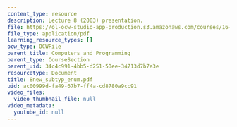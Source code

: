 ```yaml
---
content_type: resource
description: Lecture 8 (2003) presentation.
file: https://ol-ocw-studio-app-production.s3.amazonaws.com/courses/16-01-unified-engineering-i-ii-iii-iv-fall-2005-spring-2006/ac00999dfa4967b7ff4acd8780a9cc91_8new_subtyp_enum.pdf
file_type: application/pdf
learning_resource_types: []
ocw_type: OCWFile
parent_title: Computers and Programming
parent_type: CourseSection
parent_uid: 34c4c991-4bb5-d251-50ee-34713d7b7e3e
resourcetype: Document
title: 8new_subtyp_enum.pdf
uid: ac00999d-fa49-67b7-ff4a-cd8780a9cc91
video_files:
  video_thumbnail_file: null
video_metadata:
  youtube_id: null
---
```

